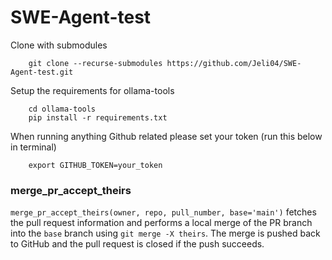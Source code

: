 # SWE-Agent-test

Clone with submodules 
```
    git clone --recurse-submodules https://github.com/Jeli04/SWE-Agent-test.git
```

Setup the requirements for ollama-tools
```
    cd ollama-tools
    pip install -r requirements.txt
```

When running anything Github related please set your token (run this below in terminal)
```
    export GITHUB_TOKEN=your_token
```

### merge_pr_accept_theirs

`merge_pr_accept_theirs(owner, repo, pull_number, base='main')` fetches the pull
request information and performs a local merge of the PR branch into the `base`
branch using `git merge -X theirs`. The merge is pushed back to GitHub and the
pull request is closed if the push succeeds.

